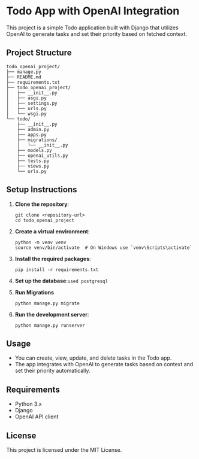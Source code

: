 # Todo App with OpenAI Integration

This project is a simple Todo application built with Django that utilizes OpenAI to generate tasks and set their priority based on fetched context.

## Project Structure

```
todo_openai_project/
├── manage.py
├── README.md
├── requirements.txt
├── todo_openai_project/
│   ├── __init__.py
│   ├── asgi.py
│   ├── settings.py
│   ├── urls.py
│   └── wsgi.py
└── todo/
    ├── __init__.py
    ├── admin.py
    ├── apps.py
    ├── migrations/
    │   └── __init__.py
    ├── models.py
    ├── openai_utils.py
    ├── tests.py
    ├── views.py
    └── urls.py
```

## Setup Instructions

1. **Clone the repository**:
   ```
   git clone <repository-url>
   cd todo_openai_project
   ```

2. **Create a virtual environment**:
   ```
   python -m venv venv
   source venv/bin/activate  # On Windows use `venv\Scripts\activate`
   ```

3. **Install the required packages**:
   ```
   pip install -r requirements.txt
   ```

4. **Set up the database**:```used postgresql```
5. **Run Migrations**
   ```
   python manage.py migrate
   ```

6. **Run the development server**:
   ```
   python manage.py runserver
   ```

## Usage

- You can create, view, update, and delete tasks in the Todo app.
- The app integrates with OpenAI to generate tasks based on context and set their priority automatically.

## Requirements

- Python 3.x
- Django
- OpenAI API client

## License

This project is licensed under the MIT License.
